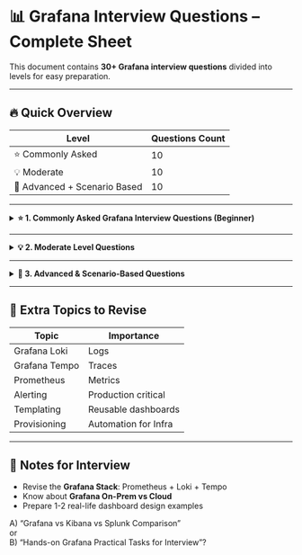 # 📊 Grafana Interview Questions – Complete Sheet

This document contains **30+ Grafana interview questions** divided into levels for easy preparation.

---

## 🔥 Quick Overview

| Level | Questions Count |
|--------|-------------------|
| ⭐ Commonly Asked | 10 |
| 💡 Moderate | 10 |
| 🚀 Advanced + Scenario Based | 10 |

---

<details>
<summary><strong>⭐ 1. Commonly Asked Grafana Interview Questions (Beginner)</strong></summary>

| # | Question |
|---|-----------|
| 1 | What is Grafana and why is it used? |
| 2 | What are Dashboards in Grafana? |
| 3 | Name some common data sources supported by Grafana. |
| 4 | What is a Grafana Panel? |
| 5 | How do you set up a basic alert in Grafana? |
| 6 | Difference between Grafana and Prometheus? |
| 7 | What are Variables in Grafana dashboards? |
| 8 | How to share a dashboard with others? |
| 9 | What is a Grafana Organization? |
| 10 | Where are Grafana dashboards stored internally? |

</details>

---

<details>
<summary><strong>💡 2. Moderate Level Questions</strong></summary>

| # | Question |
|---|-----------|
| 1 | What is Loki and how does it integrate with Grafana? |
| 2 | Explain the concept of Templating in Grafana. |
| 3 | What are Annotations in Grafana? |
| 4 | Difference between Dashboard and Panel JSON model? |
| 5 | How do you secure Grafana access (Authentication & Authorization)? |
| 6 | What are the different alerting types in Grafana? |
| 7 | How to provision dashboards automatically in Grafana? |
| 8 | How do you set up Grafana with Kubernetes? |
| 9 | Explain Grafana folder structure and dashboard versioning. |
| 10 | What is the use of Transformations in Grafana panels? |

</details>

---

<details>
<summary><strong>🚀 3. Advanced & Scenario-Based Questions</strong></summary>

| # | Question |
|---|-----------|
| 1 | How do you scale Grafana in a large production environment? |
| 2 | Difference between Grafana Alerts vs Prometheus Alerts — which one to use when? |
| 3 | How do you integrate Grafana with Single Sign-On (SSO) such as Okta, LDAP, or OAuth? |
| 4 | Explain the internal architecture of Grafana. |
| 5 | How do you handle secret management in Grafana? |
| 6 | Scenario: You imported a dashboard JSON but it shows broken panels — how do you fix it? |
| 7 | Scenario: Grafana is showing stale data — how will you troubleshoot? |
| 8 | Scenario: You want a single dashboard to monitor 50 microservices. How do you design it? |
| 9 | Scenario: Alerts are not firing even when conditions are met — what do you check? |
| 10 | Scenario: How will you integrate logs, metrics, and traces for centralized observability using Grafana stack? |

</details>

---

## 🧠 Extra Topics to Revise

| Topic | Importance |
|--------|--------------|
| Grafana Loki | Logs |
| Grafana Tempo | Traces |
| Prometheus | Metrics |
| Alerting | Production critical |
| Templating | Reusable dashboards |
| Provisioning | Automation for Infra |

---

## 📌 Notes for Interview

- Revise the **Grafana Stack**: Prometheus + Loki + Tempo  
- Know about **Grafana On-Prem vs Cloud**  
- Prepare 1-2 real-life dashboard design examples  


A) “Grafana vs Kibana vs Splunk Comparison”  
or  
B) “Hands-on Grafana Practical Tasks for Interview”?
